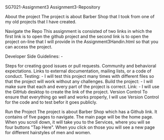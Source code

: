 SG7021-Assignment3
Assignment3-Repository

About the project
The project is about Barber Shop that I took from one of my old projects that I have created.

Navigate the Repo
This assignment is consisted of two links in which the first link is to open the github project and the second link is to open the project on-line that I will provide in the Assignment3Handin.html so that you can access the project.

Developer Side
Guidelines: -

Steps for creating good issues or pull requests.
Community and behavioral expectations.
Links to external documentation, mailing lists, or a code of conduct. Testing: - I will test this project many times with different files so that the project will work without any challenges. Build the project: - I will make sure that each and every part of the project is correct. Link: - I will use the GitHub desktop to create the link of the project.
Version Control
To ensure that everything go well and works properly, I will use Version Control for the code and to test befor it goes publicly.

Run the Project
The project is about Barber Shop which has a Github link. It contains of five pages to navigate. The main page will be the home page. When you scroll down, it will take you to the Services, where you will se four buttons "Tap Here". When you click on those you will see a new page for different hairstyles of men and women.
